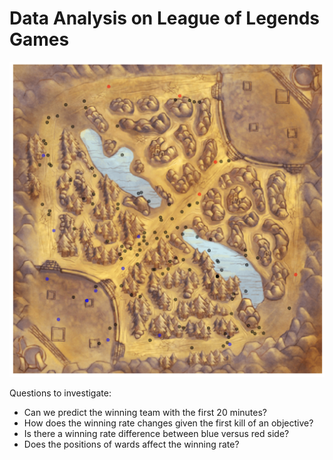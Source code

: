 # Data Analysis on League of Legends Games

![Events for match on Summoner's Rift](figures/events.png)

Questions to investigate:
- Can we predict the winning team with the first 20 minutes?
- How does the winning rate changes given the first kill of an objective?
- Is there a winning rate difference between blue versus red side?
- Does the positions of wards affect the winning rate?
